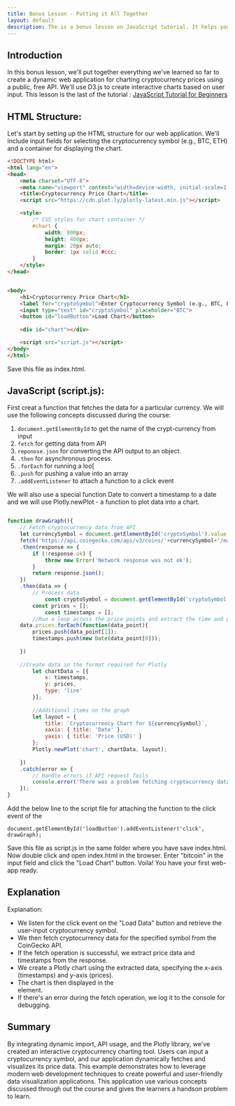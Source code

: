 ```yaml
---
title: Bonus Lesson - Putting it All Together
layout: default
description: The is a bonus lesson on JavaScript tutorial. It helps you build a small web-application from scratch.
---
```

## Introduction
In this bonus lesson, we'll put together everything we've learned so far to create a dynamic web application for charting cryptocurrency prices using a public, free API. We'll use D3.js to create interactive charts based on user input. This lesson is the last of the tutorial : [JavaScript Tutorial for Beginners](https://scribbler.live/learn/javascript-tutorial-beginners/)

## HTML Structure:

Let's start by setting up the HTML structure for our web application. We'll include input fields for selecting the cryptocurrency symbol (e.g., BTC, ETH) and a container for displaying the chart.

```html
<!DOCTYPE html>
<html lang="en">
<head>
    <meta charset="UTF-8">
    <meta name="viewport" content="width=device-width, initial-scale=1.0">
    <title>Cryptocurrency Price Chart</title>
    <script src="https://cdn.plot.ly/plotly-latest.min.js"></script>

    <style>
        /* CSS styles for chart container */
        #chart {
            width: 800px;
            height: 400px;
            margin: 20px auto;
            border: 1px solid #ccc;
        }
    </style>
</head>


<body>
    <h1>Cryptocurrency Price Chart</h1>
    <label for="cryptoSymbol">Enter Cryptocurrency Symbol (e.g., BTC, ETH):</label>
    <input type="text" id="cryptoSymbol" placeholder="BTC">
    <button id="loadButton">Load Chart</button>
    
    <div id="chart"></div>

    <script src="script.js"></script>
</body>
</html>
```

Save this file as index.html.

## JavaScript (script.js):

First creat a function that fetches the data for a particular currency. We will use the following concepts discussed during the course:
1. `document.getElementById` to get the name of the crypt-currency from input
2. `fetch` for getting data from API
3. `reponose.json` for converting the API output to an object.
4. `.then` for asynchronous process.
5. `.forEach` for running a loo[
6. `.push` for pushing a value into an array
7. `.addEventListener` to attach a function to a click event

We will also use a special function Date to convert a timestamp to a date and we will use Plotly.newPlot - a function to plot data into a chart.

```javascript

function drawGraph(){
    // Fetch cryptocurrency data from API
    let currencySymbol = document.getElementById('cryptoSymbol').value.toLowerCase();
    fetch('https://api.coingecko.com/api/v3/coins/'+currencySymbol+'/market_chart?vs_currency=usd&days=7')
    .then(response => {
        if (!response.ok) {
            throw new Error('Network response was not ok');
        }
        return response.json();
    })
    .then(data => {
        // Process data
            const cryptoSymbol = document.getElementById('cryptoSymbol').value.toUpperCase();
   	    const prices = [];
            const timestamps = [];
        //Run a loop across the price points and extract the time and price
   	data.prices.forEach(function(data_point){
   		prices.push(data_point[1]);
   		timestamps.push(new Date(data_point[0]));
   		
   	})
   	
   	//Create data in the format required for Plotly
        let chartData = [{
            x: timestamps,
            y: prices,
            type: 'line'
        }];
        
        //Additional items on the graph
        let layout = {
            title: `Cryptocurrency Chart for ${currencySymbol}`,
            xaxis: { title: 'Date' },
            yaxis: { title: 'Price (USD)' }
        };
        Plotly.newPlot('chart', chartData, layout);
        
    })
    .catch(error => {
        // Handle errors if API request fails
        console.error('There was a problem fetching cryptocurrency data:', error);
    });
}

```

Add the below line to the script file for attaching the function to the click event of the 

```
document.getElementById('loadButton').addEventListener('click', drawGraph);
```

Save this file as script.js in the same folder where you have save index.html. Now double click and open index.html in the browser. Enter "bitcoin" in the input field and click the "Load Chart" button. Voila! You have your first web-app ready. 

## Explanation
Explanation:
- We listen for the click event on the "Load Data" button and retrieve the user-input cryptocurrency symbol.
- We then fetch cryptocurrency data for the specified symbol from the CoinGecko API.
- If the fetch operation is successful, we extract price data and timestamps from the response.
- We create a Plotly chart using the extracted data, specifying the x-axis (timestamps) and y-axis (prices).
- The chart is then displayed in the <div id="chart"></div> element.
- If there's an error during the fetch operation, we log it to the console for debugging.

## Summary
By integrating dynamic import, API usage, and the Plotly library, we've created an interactive cryptocurrency charting tool. Users can input a cryptocurrency symbol, and our application dynamically fetches and visualizes its price data. This example demonstrates how to leverage modern web development techniques to create powerful and user-friendly data visualization applications. This application use various concepts discussed through out the course and gives the learners a handson problem to learn.
